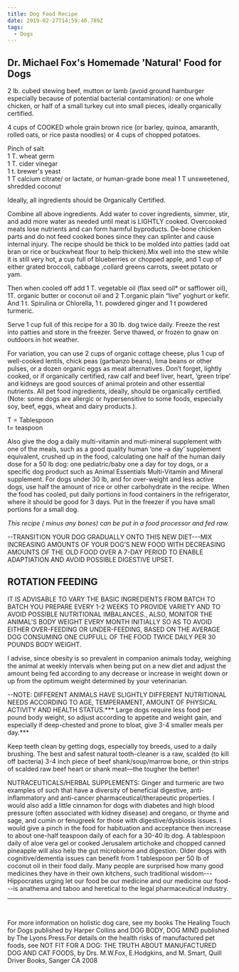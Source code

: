 ```yaml
---
title: Dog Food Recipe
date: 2019-02-27T14:59:40.789Z
tags:
  - Dogs
---
```

## Dr. Michael Fox's Homemade 'Natural' Food for Dogs

2 lb. cubed stewing beef, mutton or lamb (avoid ground hamburger especially because of potential bacterial contamination): or one whole chicken, or half of a small turkey cut into small pieces, ideally organically certified.

4 cups of COOKED whole grain brown rice (or barley, quinoa, amaranth, rolled oats, or rice pasta noodles) or 4 cups of chopped potatoes.

Pinch of salt\
1 T. wheat germ\
1 T. cider vinegar\
1 t. brewer's yeast\
1 T calcium citrate/ or lactate, or human-grade bone meal
1 T unsweetened, shredded coconut

Ideally, all ingredients should be Organically Certified.

Combine all above ingredients. Add water to cover ingredients, simmer, stir, and add more water as needed until meat is LIGHTLY cooked.  Overcooked meats lose nutrients and can form harmful byproducts. De-bone chicken parts and do not feed cooked bones since they can splinter and cause internal injury. The recipe should be thick to be molded into patties (add oat bran or rice or buckwheat flour to help thicken).Mix well into the stew while it is still very hot, a cup full of blueberries or chopped apple, and 1 cup of either grated broccoli, cabbage ,collard greens carrots, sweet potato or yam.

Then when cooled off add 1 T. vegetable oil (flax seed oil* or safflower oil), 1T. organic butter or coconut oil and 2 T.organic plain “live” yoghurt or kefir. And 1 t. Spirulina or Chlorella, 1 t. powdered ginger and 1 t powdered turmeric.

Serve 1 cup full of this recipe for a 30 lb. dog twice daily. Freeze the rest into patties and store in the freezer. Serve thawed, or frozen to gnaw on outdoors in hot weather.

For variation, you can use 2 cups of organic cottage cheese, plus 1 cup of well-cooked lentils, chick peas (garbanzo beans), lima beans or other pulses, or a dozen organic eggs as meat alternatives. Don’t forget, lightly cooked, or if organically certified, raw calf and beef liver, heart, ‘green tripe’ and kidneys are good sources of animal protein and other essential nutrients. All pet food ingredients, ideally, should be organically certified. (Note: some dogs are allergic or hypersensitive to some foods, especially soy, beef, eggs, wheat and dairy products.).

T = Tablespoon\
t= teaspoon

Also give the dog a daily multi-vitamin and muti-mineral supplement with one of the meals, such as a good quality human ‘one –a day’ supplement equivalent, crushed up in the food, calculating one half of the human daily dose for a 50 lb dog: one pediatric/baby one a day for toy dogs, or a specific dog product such as Animal Essentials Multi-Vitamin and Mineral supplement. For dogs under 30 lb, and for over-weight and less active dogs, use half the amount of rice or other carbohydrate in the recipe. When the food has cooled, put daily portions in food containers in the refrigerator, where it should be good for 3 days. Put in the freezer if you have small portions for a small dog.

_This recipe ( minus any bones) can be put in a food processor and fed raw._

\--TRANSITION YOUR DOG GRADUALLY ONTO THIS NEW DIET---MIX INCREASING AMOUNTS OF YOUR DOG’S NEW FOOD WITH DECREASING AMOUNTS OF THE OLD FOOD OVER A 7-DAY PERIOD TO ENABLE ADAPTIATION AND AVOID POSSIBLE DIGESTIVE UPSET.

## ROTATION FEEDING

IT IS ADVISABLE TO VARY THE BASIC INGREDIENTS FROM BATCH TO BATCH YOU PREPARE EVERY 1-2 WEEKS TO PROVIDE VARIETY AND TO AVOID POSSIBLE NUTRITIONAL IMBALANCES., ALSO, MONITOR THE ANIMAL'S BODY WEIGHT EVERY MONTH INITIALLY SO AS TO AVOID EITHER OVER-FEEDING OR UNDER-FEEDING, BASED ON THE AVERAGE DOG CONSUMING ONE CUPFULL OF THE FOOD TWICE DAILY PER 30 POUNDS BODY WEIGHT.

I advise, since obesity is so prevalent in companion animals today, weighing the animal at weekly intervals when being put on a new diet and adjust the amount being fed according to any decrease or increase in weight down or up from the optimum weight determined by your veterinarian.

\--NOTE: DIFFERENT ANIMALS HAVE SLIGHTLY DIFFERENT NUTRITIONAL NEEDS ACCORDING TO AGE, TEMPERAMENT, AMOUNT OF PHYSICAL ACTIVITY AND HEALTH STATUS.\*\*\* Large dogs require less food per pound body weight, so adjust according to appetite and weight gain, and especially if deep-chested and prone to bloat, give 3-4 smaller meals per day.\*\*\*

Keep teeth clean by getting dogs, especially toy breeds, used to a daily brushing. The best and safest natural tooth-cleaner is a raw, scalded (to kill off bacteria) 3-4 inch piece of beef shank/soup/marrow bone, or thin strips of scalded raw beef heart or shank meat—the tougher the better!

NUTRACEUTICALS/HERBAL SUPPLEMENTS: Ginger and turmeric are two examples of such that have a diversity of beneficial digestive, anti-inflammatory and anti-cancer pharmaceutical/therapeutic properties. I would also add a little cinnamon for dogs with diabetes and high blood pressure (often associated with kidney disease) and oregano, or thyme and sage, and cumin or fenugreek for those with digestive/dysbiosis issues. I would give a pinch in the food for habituation and acceptance then increase to about one-half teaspoon daily of each for a 30-40 lb dog. A tablespoon daily of aloe vera gel or cooked Jerusalem artichoke and chopped canned pineapple will also help the gut microbiome and digestion. Older dogs with cognitive/dementia issues can benefit from 1 tablespoon per 50 lb of coconut oil in their food daily. Many people are surprised how many good medicines they have in their own kitchens, such traditional wisdom---Hippocrates urging let our food be our medicine and our medicine our food---is anathema and taboo and heretical to the legal pharmaceutical industry.

<hr><br>

For more information on holistic dog care, see my books The Healing Touch for Dogs published by Harper Collins and DOG BODY, DOG MIND published by The Lyons Press.For details on the health risks of manufactured pet foods, see NOT FIT FOR A DOG: THE TRUTH ABOUT MANUFACTURED DOG AND CAT FOODS, by Drs. M.W.Fox, E.Hodgkins, and M. Smart, Quill Driver Books, Sanger CA 2008
